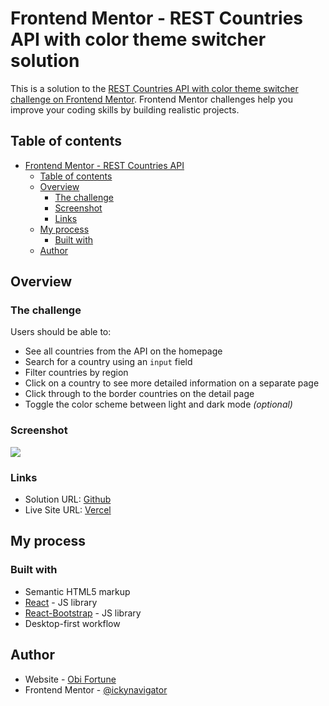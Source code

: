 # Frontend Mentor - REST Countries API with color theme switcher solution

This is a solution to the [REST Countries API with color theme switcher challenge on Frontend Mentor](https://www.frontendmentor.io/challenges/rest-countries-api-with-color-theme-switcher-5cacc469fec04111f7b848ca). Frontend Mentor challenges help you improve your coding skills by building realistic projects.

## Table of contents

- [Frontend Mentor - REST Countries API](#Frontend-Mentor---REST-Countries-API-with-color-theme-switcher-solution)
  - [Table of contents](#table-of-contents)
  - [Overview](#overview)
    - [The challenge](#the-challenge)
    - [Screenshot](#screenshot)
    - [Links](#links)
  - [My process](#my-process)
    - [Built with](#built-with)
  - [Author](#author)

## Overview

### The challenge

Users should be able to:

- See all countries from the API on the homepage
- Search for a country using an `input` field
- Filter countries by region
- Click on a country to see more detailed information on a separate page
- Click through to the border countries on the detail page
- Toggle the color scheme between light and dark mode _(optional)_

### Screenshot

![](./screenshot.png)

### Links

- Solution URL: [Github](https://github.com/ickynavigator/fm-rest-countries-api)
- Live Site URL: [Vercel](https://fm-rest-countries-api.ickynavigator.vercel.app)

## My process

### Built with

- Semantic HTML5 markup
- [React](https://reactjs.org/) - JS library
- [React-Bootstrap](https://react-bootstrap.github.io) - JS library
- Desktop-first workflow

## Author

- Website - [Obi Fortune](https://www.obifortune.tech)
- Frontend Mentor - [@ickynavigator](https://www.frontendmentor.io/profile/ickynavigator)
<!-- - Twitter - [@obifortunebleh](https://www.twitter.com/obifortunebleh) -->
